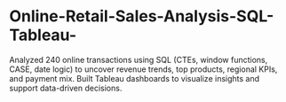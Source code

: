 # Online-Retail-Sales-Analysis-SQL-Tableau-
Analyzed 240 online transactions using SQL (CTEs, window functions, CASE, date logic) to uncover revenue trends, top products, regional KPIs, and payment mix. Built Tableau dashboards to visualize insights and support data-driven decisions.
